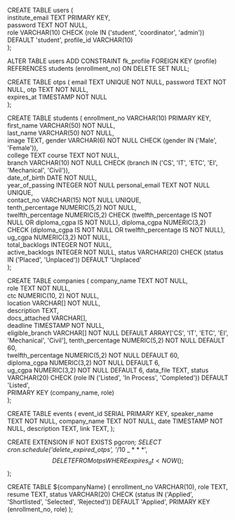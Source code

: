 <!-- users -->
CREATE TABLE users (  
    institute_email TEXT PRIMARY KEY,  
    password TEXT NOT NULL,  
    role VARCHAR(10) CHECK (role IN ('student', 'coordinator', 'admin')) DEFAULT 'student',
    profile_id VARCHAR(10)  
);

<!-- Add foreign key from students to users -->
ALTER TABLE users
ADD CONSTRAINT fk_profile FOREIGN KEY (profile)
REFERENCES students (enrollment_no)
ON DELETE SET NULL;

<!-- otps -->
CREATE TABLE otps (
    email TEXT UNIQUE NOT NULL,
    password TEXT NOT NULL,
    otp TEXT NOT NULL,  
    expires_at TIMESTAMP NOT NULL  
);

<!-- students -->
CREATE TABLE students (
    enrollment_no VARCHAR(10) PRIMARY KEY,  
    first_name VARCHAR(50) NOT NULL,  
    last_name VARCHAR(50) NOT NULL,  
    image TEXT,
    gender VARCHAR(6) NOT NULL CHECK (gender IN ('Male', 'Female')),  
    college TEXT
    course TEXT NOT NULL,  
    branch VARCHAR(10) NOT NULL CHECK (branch IN ('CS', 'IT', 'ETC', 'EI', 'Mechanical', 'Civil')),  
    date_of_birth DATE NOT NULL,  
    year_of_passing INTEGER NOT NULL
    personal_email TEXT NOT NULL UNIQUE,  
    contact_no VARCHAR(15) NOT NULL UNIQUE,  
    tenth_percentage NUMERIC(5,2) NOT NULL,  
    twelfth_percentage NUMERIC(5,2) CHECK (twelfth_percentage IS NOT NULL OR diploma_cgpa IS NOT NULL),
    diploma_cgpa NUMERIC(3,2) CHECK (diploma_cgpa IS NOT NULL OR twelfth_percentage IS NOT NULL),  
    ug_cgpa NUMERIC(3,2) NOT NULL,  
    total_backlogs INTEGER NOT NULL,  
    active_backlogs INTEGER NOT NULL,
    status VARCHAR(20) CHECK (status IN ('Placed', 'Unplaced')) DEFAULT 'Unplaced'  
);

<!-- companies -->
CREATE TABLE companies (
    company_name TEXT NOT NULL,  
    role TEXT NOT NULL,  
    ctc NUMERIC(10, 2) NOT NULL,  
    location VARCHAR[] NOT NULL,  
    description TEXT,  
    docs_attached VARCHAR[],  
    deadline TIMESTAMP NOT NULL,  
    eligible_branch VARCHAR[] NOT NULL DEFAULT ARRAY['CS', 'IT', 'ETC', 'EI', 'Mechanical', 'Civil'],
    tenth_percentage NUMERIC(5,2) NOT NULL DEFAULT 60,  
    twelfth_percentage NUMERIC(5,2) NOT NULL DEFAULT 60,  
    diploma_cgpa NUMERIC(3,2) NOT NULL DEFAULT 6,  
    ug_cgpa NUMERIC(3,2) NOT NULL DEFAULT 6,
    data_file TEXT,
    status VARCHAR(20) CHECK (role IN ('Listed', 'In Process', 'Completed')) DEFAULT 'Listed',  
    PRIMARY KEY (company_name, role)  
);  

CREATE TABLE events (
    event_id SERIAL PRIMARY KEY,
    speaker_name TEXT NOT NULL,
    company_name TEXT NOT NULL,
    date TIMESTAMP NOT NULL,
    description TEXT,
    link TEXT,
);

<!-- delete otps as expires_at timestamp becomes now -->
CREATE EXTENSION IF NOT EXISTS pg*cron;
    SELECT cron.schedule('delete_expired_otps', '*/10 \_ \* \* \*',
    $$DELETE FROM otps WHERE expires_at < NOW();$$
);


<!-- COMPANY -->
CREATE TABLE ${companyName} (
    enrollment_no VARCHAR(10),
    role TEXT,
    resume TEXT,
    status VARCHAR(20) CHECK (status IN ('Applied', 'Shortlisted', 'Selected', 'Rejected')) DEFAULT 'Applied',
    PRIMARY KEY (enrollment_no, role)
);
